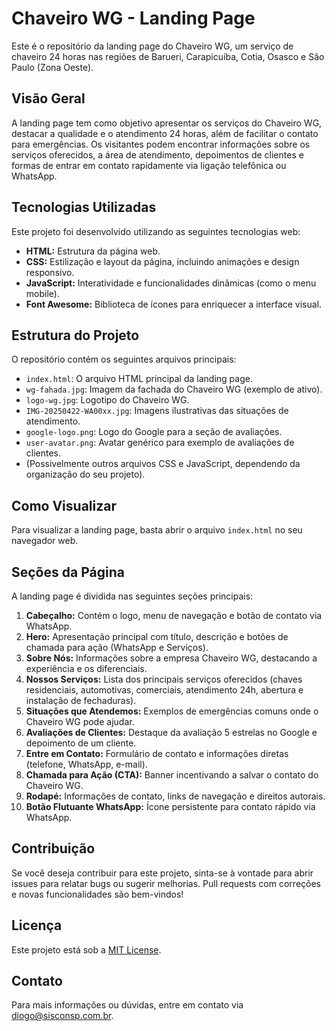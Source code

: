 # Chaveiro WG - Landing Page

Este é o repositório da landing page do Chaveiro WG, um serviço de chaveiro 24 horas nas regiões de Barueri, Carapicuíba, Cotia, Osasco e São Paulo (Zona Oeste).

## Visão Geral

A landing page tem como objetivo apresentar os serviços do Chaveiro WG, destacar a qualidade e o atendimento 24 horas, além de facilitar o contato para emergências. Os visitantes podem encontrar informações sobre os serviços oferecidos, a área de atendimento, depoimentos de clientes e formas de entrar em contato rapidamente via ligação telefônica ou WhatsApp.

## Tecnologias Utilizadas

Este projeto foi desenvolvido utilizando as seguintes tecnologias web:

* **HTML:** Estrutura da página web.
* **CSS:** Estilização e layout da página, incluindo animações e design responsivo.
* **JavaScript:** Interatividade e funcionalidades dinâmicas (como o menu mobile).
* **Font Awesome:** Biblioteca de ícones para enriquecer a interface visual.

## Estrutura do Projeto

O repositório contém os seguintes arquivos principais:

* `index.html`: O arquivo HTML principal da landing page.
* `wg-fahada.jpg`: Imagem da fachada do Chaveiro WG (exemplo de ativo).
* `logo-wg.jpg`: Logotipo do Chaveiro WG.
* `IMG-20250422-WA00xx.jpg`: Imagens ilustrativas das situações de atendimento.
* `google-logo.png`: Logo do Google para a seção de avaliações.
* `user-avatar.png`: Avatar genérico para exemplo de avaliações de clientes.
* (Possivelmente outros arquivos CSS e JavaScript, dependendo da organização do seu projeto).

## Como Visualizar

Para visualizar a landing page, basta abrir o arquivo `index.html` no seu navegador web.

## Seções da Página

A landing page é dividida nas seguintes seções principais:

1.  **Cabeçalho:** Contém o logo, menu de navegação e botão de contato via WhatsApp.
2.  **Hero:** Apresentação principal com título, descrição e botões de chamada para ação (WhatsApp e Serviços).
3.  **Sobre Nós:** Informações sobre a empresa Chaveiro WG, destacando a experiência e os diferenciais.
4.  **Nossos Serviços:** Lista dos principais serviços oferecidos (chaves residenciais, automotivas, comerciais, atendimento 24h, abertura e instalação de fechaduras).
5.  **Situações que Atendemos:** Exemplos de emergências comuns onde o Chaveiro WG pode ajudar.
6.  **Avaliações de Clientes:** Destaque da avaliação 5 estrelas no Google e depoimento de um cliente.
7.  **Entre em Contato:** Formulário de contato e informações diretas (telefone, WhatsApp, e-mail).
8.  **Chamada para Ação (CTA):** Banner incentivando a salvar o contato do Chaveiro WG.
9.  **Rodapé:** Informações de contato, links de navegação e direitos autorais.
10. **Botão Flutuante WhatsApp:** Ícone persistente para contato rápido via WhatsApp.

## Contribuição

Se você deseja contribuir para este projeto, sinta-se à vontade para abrir issues para relatar bugs ou sugerir melhorias. Pull requests com correções e novas funcionalidades são bem-vindos!

## Licença

Este projeto está sob a [MIT License](https://opensource.org/licenses/MIT).

## Contato

Para mais informações ou dúvidas, entre em contato via diogo@sisconsp.com.br.

